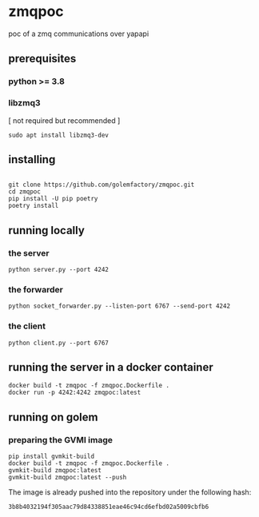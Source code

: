 # zmqpoc
poc of a zmq communications over yapapi

## prerequisites

### python >= 3.8

### libzmq3

[ not required but recommended ]

```
sudo apt install libzmq3-dev
```

## installing

```

git clone https://github.com/golemfactory/zmqpoc.git
cd zmqpoc
pip install -U pip poetry
poetry install

```

## running locally

### the server

```
python server.py --port 4242
```

### the forwarder

```
python socket_forwarder.py --listen-port 6767 --send-port 4242
```

### the client

```
python client.py --port 6767
```

## running the server in a docker container

```
docker build -t zmqpoc -f zmqpoc.Dockerfile .
docker run -p 4242:4242 zmqpoc:latest
```

## running on golem

### preparing the GVMI image

```
pip install gvmkit-build
docker build -t zmqpoc -f zmqpoc.Dockerfile .
gvmkit-build zmqpoc:latest
gvmkit-build zmqpoc:latest --push
```

The image is already pushed into the repository under the following hash:

```
3b8b4032194f305aac79d84338851eae46c94cd6efbd02a5009cbfb6
```
